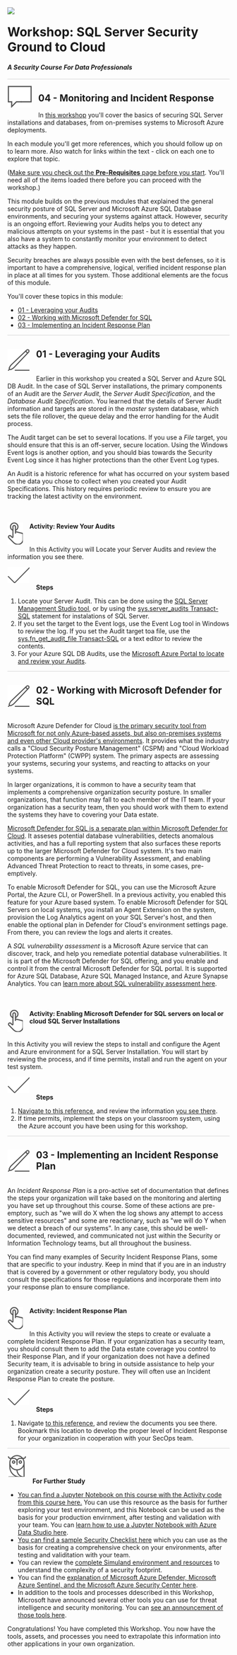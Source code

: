 <img style="float: left; margin: 0px 15px 15px 0px;" src="https://raw.githubusercontent.com/microsoft/sqlworkshops/master/graphics/Lock-2.png">

# Workshop: SQL Server Security Ground to Cloud

#### <i>A Security Course For Data Professionals</i>

<p style="border-bottom: 1px solid lightgrey;"></p>

<img style="float: left; margin: 0px 15px 15px 0px;" src="../graphics/textbubble.png"> <h2>04 - Monitoring and Incident Response</h2>

In <a href="https://github.com/David-Seis/SecureYourAzureData" target="_blank">this workshop</a> you'll cover the basics of securing SQL Server installations and databases, from on-premises systems to Microsoft Azure deployments.

In each module you'll get more references, which you should follow up on to learn more. Also watch for links within the text - click on each one to explore that topic.

(<a href="https://github.com/David-Seis/SecureYourAzureData/blob/main/SQLSecurity/00%20-%20Pre-Requisites.md" target="_blank">Make sure you check out the <b>Pre-Requisites</b> page before you start</a>. You'll need all of the items loaded there before you can proceed with the workshop.)

This module builds on the previous modules that explained the general security posture of SQL Server and Microsoft Azure SQL Database environments, and securing your systems against attack. However, security is an ongoing effort. Reviewing your Audits helps you to detect any malicious attempts on your systems in the past - but it is essential that you also have a system to constantly monitor your environment to detect attacks as they happen. 

Security  breaches are always possible even with the best defenses, so it is important to have a comprehensive, logical, verified incident response plan in place at all times for you system. Those additional elements are the focus of this module. 

You'll cover these topics in this module:
<ul>
  <li><a href="#01" target="_blank">01 - Leveraging your Audits</li></a>
  <li><a href="#02" target="_blank">02 - Working with Microsoft Defender for SQL</li></a>
  <li><a href="#03" target="_blank">03 - Implementing an Incident Response Plan</li></a>
</ul>

<p style="border-bottom: 1px solid lightgrey;"></p>

[//]: <> (================================= ========= =========================================================)
[//]: <> (================================= ========= =========================================================)
[//]: <> (================================= Section 1 =========================================================)
[//]: <> (================================= ========= =========================================================)
[//]: <> (================================= ========= =========================================================)

<h2 id="01"><img style="float: left; margin: 0px 15px 15px 0px;" src="../graphics/pencil2.png">01 - Leveraging your Audits</h2>
<br>
Earlier in this workshop you created a SQL Server and Azure SQL DB Audit. In the case of SQL Server installations, the primary components of an Audit are the <i>Server Audit</i>, the <i>Server Audit Specification</i>, and the <i>Database Audit Specification</i>. You learned that the details of Server Audit information and targets are stored in the <i>master</i> system database, which sets the file rollover, the queue delay and the error handling for the Audit process.

The Audit target can be set to several locations. If you use a <i>File</i> target, you should ensure that this is an off-server, secure location. Using the Windows Event logs is another option, and you should bias towards the Security Event Log since it has higher protections than the other Event Log types.

An Audit is a historic reference for what has occurred on your system based on the data you chose to collect when you created your Audit Specifications. This history requires periodic review to ensure you are tracking the latest activity on the environment.

<br>
<h4><img style="float: left; margin: 0px 15px 15px 0px;" src="../graphics/point1.png"><b>Activity: Review Your Audits</b></h4>
<br>
In this Activity you will Locate your Server Audits and review the information you see there. 

<p><img style="margin: 0px 15px 15px 0px;" src="../graphics/checkmark.png"><b>Steps</b></p>
<ol type="1">
  <li> Locate your Server Audit. This can be done using the <a href="https://docs.microsoft.com/en-us/sql/relational-databases/security/auditing/view-a-sql-server-audit-log?view=sql-server-ver16#SSMSProcedure">SQL Server Management Studio tool</a>, or by using the <a href="https://docs.microsoft.com/en-us/sql/relational-databases/system-catalog-views/sys-server-audits-transact-sql?view=sql-server-ver16">sys.server_audits Transact-SQL</a> statement for instalations of SQL Server. 
  <li>If you set the target to the Event logs, use the Event Log tool in Windows to review the log. If you set the Audit target toa file, use the <a href="https://docs.microsoft.com/en-us/sql/relational-databases/system-functions/sys-fn-get-audit-file-transact-sql?view=sql-server-ver16">sys.fn_get_audit_file Transact-SQL</a> or a text editor to review the contents.</li>
  <li> For your Azure SQL DB Audits, use the <a href="https://docs.microsoft.com/en-us/azure/azure-sql/database/auditing-overview?view=azuresql#subheading-3">Microsoft Azure Portal to locate and review your Audits</a>.</li>
</ol>

<p style="border-bottom: 1px solid lightgrey;"></p>

[//]: <> (================================= ========= =========================================================)
[//]: <> (================================= ========= =========================================================)
[//]: <> (================================= Section 2 =========================================================)
[//]: <> (================================= ========= =========================================================)
[//]: <> (================================= ========= =========================================================)

<h2 id="02"><img style="float: left; margin: 0px 15px 15px 0px;" src="../graphics/pencil2.png">02 - Working with Microsoft Defender for SQL</h2>
<br>
Microsoft Azure Defender for Cloud <a href="https://docs.microsoft.com/en-us/azure/defender-for-cloud/defender-for-cloud-introduction">is the primary security tool from Microsoft for not only Azure-based assets, but also on-premises systems and even other Cloud provider's environments</a>.  It provides what the industry calls a "Cloud Security Posture Management" (CSPM) and "Cloud Workload Protection Platform" (CWPP) system. The primary aspects are assessing your systems, securing your systems, and reacting to attacks on your systems.

In larger organizations, it is common to have a security team that implements a comprehensive organization security posture. In smaller organizations, that function may fall to each member of the IT team. If your organization has a security team, then you should work with them to extend the systems they have to covering your Data estate.

<a href="https://docs.microsoft.com/en-us/azure/azure-sql/database/azure-defender-for-sql?view=azuresql">Microsoft Defender for SQL is a separate plan within Microsoft Defender for Cloud</a>. It asseses potential database vulnerabilities, detects anomalous activities, and has a full reporting system that also surfaces these reports up to the larger Microsoft Defender for Cloud system. It's two main components are performing a Vulnerability Assessment, and enabling Advanced Threat Protection to react to threats, in some cases, pre-emptively.

To enable Microsoft Defender for SQL, you can use the Microsoft Azure Portal, the Azure CLI, or PowerShell. In a previous activity, you enabled this feature for your Azure based system. To enable Microsoft Defender for SQL Servers on local systems, you install an Agent Extension on the system, provision the Log Analytics agent on your SQL Server's host, and then enable the optional plan in Defender for Cloud's environment settings page. From there, you can review the logs and alerts it creates. 

A <i>SQL vulnerability assessment</i> is a Microsoft Azure service that can discover, track, and help you remediate potential database vulnerabilities. It is is part of the Microsoft Defender for SQL offering, and you enable and control it from the central Microsoft Defender for SQL portal. It is supported for Azure SQL Database, Azure SQL Managed Instance, and Azure Synapse Analytics. You can <a href="https://docs.microsoft.com/en-us/azure/azure-sql/database/sql-vulnerability-assessment?view=azuresql&tabs=azure-powershell">learn more about SQL vulnerability assessment here</a>.

<br>
<h4><img style="float: left; margin: 0px 15px 15px 0px;" src="../graphics/point1.png"><b>Activity: Enabling Microsoft Defender for SQL servers on local or cloud SQL Server Installations</b></h4>
<br>
In this Activity you will review the steps to install and configure the Agent and Azure environment for a SQL Server Installation. You will start by reviewing the process, and if time permits, install and run the agent on your test system.

<p><img style="margin: 0px 15px 15px 0px;" src="../graphics/checkmark.png"><b>Steps</b></p>
<ol type="1">
  <li> <a href="https://docs.microsoft.com/en-us/azure/defender-for-cloud/defender-for-sql-usage#set-up-advanced-data-security-for-sql-machines">Navigate to this reference</a>, and review the information <a href="https://www.youtube.com/watch?v=V7RdB6RSVpc">you see there</a>.</li>
  <li> If time permits, implement the steps on your classroom system, using the Azure account you have been using for this workshop.</li>
</ol>

<p style="border-bottom: 1px solid lightgrey;"></p>

[//]: <> (================================= ========= =========================================================)
[//]: <> (================================= ========= =========================================================)
[//]: <> (================================= Section 3 =========================================================)
[//]: <> (================================= ========= =========================================================)
[//]: <> (================================= ========= =========================================================)

<h2 id="03"><img style="float: left; margin: 0px 15px 15px 0px;" src="../graphics/pencil2.png">03 - Implementing an Incident Response Plan</h2>
<br>
An <i>Incident Response Plan</i> is a pro-active set of documentation that defines the steps your organization will take based on the monitoring and alerting you have set up throughout this course. Some of these actions are pre-emptory, such as "we will do X when the log shows any attempt to access sensitive resources" and some are reactionary, such as "we will do Y when we detect a breach of our systems". In any case, this should be well-documented, reviewed, and communicated not just within the Security or Information Technology teams,  but all throughout the business.

You can find many examples of Security Incident Response Plans, some that are specific to your industry. Keep in mind that if you are in an industry that is covered by a government or other regulatory body, you should consult the specifications for those regulations and incorporate them into your response plan to ensure compliance.  
<br>
<h4><img style="float: left; margin: 0px 15px 15px 0px;" src="../graphics/point1.png"><b>Activity: Incident Response Plan</b></h4>
<br>
In this Activity you will review the steps to create or evaluate a complete Incident Response Plan. If your organization has a security team, you should consult them to add the Data estate coverage you control to their Response Plan, and if your organization does not have a defined Security team, it is advisable to bring in outside assistance to help your organization create a security posture. They will often use an Incident Response Plan to create the posture.

<p><img style="margin: 0px 15px 15px 0px;" src="../graphics/checkmark.png"><b>Steps</b></p>
<ol type="1">
  <li> Navigate <a href = "https://docs.microsoft.com/en-us/security/compass/incident-response-overview">to this reference</a>, and review the documents you see there. Bookmark this location to develop the proper level of Incident Response for your organization in cooperation with your SecOps team. 
</ol>

<p style="border-bottom: 1px solid lightgrey;"></p>

[//]: <> (================================= ========= =========================================================)
[//]: <> (================================= ========= =========================================================)
[//]: <> (================================= Closing   =========================================================)
[//]: <> (================================= ========= =========================================================)
[//]: <> (================================= ========= =========================================================)

<p><img style="margin: 0px 15px 15px 0px;" src="../graphics/owl.png"><b>For Further Study</b></p>
<ul>
    <li><a href="https://github.com/David-Seis/SecureYourAzureData/blob/main/SQLSecurity/Security%20Audit%20Notebook.ipynb" target="_blank">You can find a Jupyter Notebook on this course with the Activity code from this course here.</a> You can use this resource as the basis for further exploring your test environment, and this Notebook can be used as the basis for your production envirnment, after testing and validation with your team. You can <a href="https://docs.microsoft.com/en-us/sql/azure-data-studio/notebooks/notebooks-guidance?view=sql-server-ver16">learn how to use a Jupyter Notebook with Azure Data Studio here</a>.</li>
    <li><a href="https://github.com/David-Seis/SecureYourAzureData/blob/main/SQLSecurity/Security%20Checklist%20Template.md" target="_blank">You can find a sample Security Checklist here</a> which you can use as the basis for creating a comprehensive check on your environments, after testing and validitation with your team.</li>
    <li>You can review the <a href="https://www.microsoft.com/security/blog/2021/05/20/simuland-understand-adversary-tradecraft-and-improve-detection-strategies/">complete Simuland environment and resources</a> to understand the complexity of a security footprint.</li>
    <li>You can find the <a href="https://techcommunity.microsoft.com/t5/itops-talk-blog/what-s-the-difference-between-azure-security-center-azure/ba-p/2155188")">explanation of Microsoft Azure Defender, Microsoft Azure Sentinel, and the Microsoft Azure Security Center here</a>.</li>
    <li>In addition to the tools and processes ddescribed in this Workshop, Microsoft have announced several other tools you can use for threat intelligence and security monitoring. You can <a href="https://www.microsoft.com/security/blog/2022/08/02/microsoft-announces-new-solutions-for-threat-intelligence-and-attack-surface-management/">see an announcement of those tools here</a>.</li>
</ul>

Congratulations! You have completed this Workshop. You now have the tools, assets, and processes you need to extrapolate this information into other applications in your own organization.
